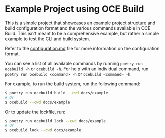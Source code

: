 # Example Project using OCE Build

This is a simple project that showcases an example project structure and build configuration format and the various commands available in OCE Build. This isn't meant to be a comprehensive example, but rather a simple example to test the CLI and build system.

Refer to the [configuration.md](/docs/configuration.md) file for more information on the configuration format.


You can see a list of all available commands by running `poetry run ocebuild -h` or `ocebuild -h`. For help with an individual command, run `poetry run ocebuild <command> -h` or `ocebuild <command> -h`.

For example, to run the build system, run the following command:

```sh
$ poetry run ocebuild build --cwd docs/example
# Or
$ ocebuild --cwd docs/example
```

Or to update the lockfile, run:

```sh
$ poetry run ocebuild lock --cwd docs/example
# Or
$ ocebuild lock --cwd docs/example
```
